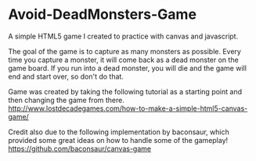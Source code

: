 # Avoid-DeadMonsters-Game
A simple HTML5 game I created to practice with canvas and javascript.

The goal of the game is to capture as many monsters as possible. Every time you capture a monster, it will come back as a dead monster on the game board. If you run into a dead monster, you will die and the game will end and start over, so don't do that.

Game was created by taking the following tutorial as a starting point and then changing the game from there.  http://www.lostdecadegames.com/how-to-make-a-simple-html5-canvas-game/

Credit also due to the following implementation by baconsaur, which provided some great ideas on how to handle some of the gameplay!
https://github.com/baconsaur/canvas-game
